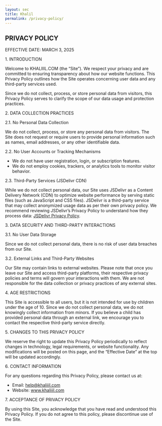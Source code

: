 ```yaml
---
layout: sec
title: Khalil
permalink: /privacy-policy/
---
```


<div class="main5">
<h2>PRIVACY POLICY</h2>
<p>EFFECTIVE DATE: MARCH 3, 2025</p>
<p>1. INTRODUCTION</p>
<p>Welcome to KHALIIIL.COM (the “Site”). We respect your privacy and are committed to ensuring transparency about how our website functions. This Privacy Policy outlines how the Site operates concerning user data and any third-party services used.</p>
<p>Since we do not collect, process, or store personal data from visitors, this Privacy Policy serves to clarify the scope of our data usage and protection practices.</p>
<p>2. DATA COLLECTION PRACTICES</p>
<p>2.1. No Personal Data Collection</p>
<p>We do <span id="bold">not</span> collect, process, or store any personal data from visitors. The Site does not request or require users to provide personal information such as names, email addresses, or any other identifiable data.</p>
<p>2.2. No User Accounts or Tracking Mechanisms</p>
<ul>
<li>We do not have user registration, login, or subscription features.</li>
<li>We do not employ cookies, trackers, or analytics tools to monitor visitor behavior.</li>
</ul>
<p>2.3. Third-Party Services (JSDelivr CDN)</p>
<p>While we do not collect personal data, our Site uses JSDelivr as a Content Delivery Network (CDN) to optimize website performance by serving static files (such as JavaScript and CSS files). JSDelivr is a third-party service that may collect anonymized usage data as per their own privacy policy. We recommend reviewing JSDelivr’s Privacy Policy to understand how they process data: <a href="https://www.jsdelivr.com/terms">JSDelivr Privacy Policy</a>.</p>
<p>3. DATA SECURITY AND THIRD-PARTY INTERACTIONS</p>
<p>3.1. No User Data Storage</p>
<p>Since we do not collect personal data, there is no risk of user data breaches from our Site.</p>
<p>3.2. External Links and Third-Party Websites</p>
<p>Our Site may contain links to external websites. Please note that once you leave our Site and access third-party platforms, their respective privacy policies and terms will govern your interactions with them. We are not responsible for the data collection or privacy practices of any external sites.</p>
<p>4. AGE RESTRICTIONS</p>
<p>This Site is accessible to all users, but it is not intended for use by children under the age of 10. Since we do not collect personal data, we do not knowingly collect information from minors. If you believe a child has provided personal data through an external link, we encourage you to contact the respective third-party service directly.</p>
<p>5. CHANGES TO THIS PRIVACY POLICY</p>
<p>We reserve the right to update this Privacy Policy periodically to reflect changes in technology, legal requirements, or website functionality. Any modifications will be posted on this page, and the “Effective Date” at the top will be updated accordingly.</p>
<p>6. CONTACT INFORMATION</p>
<p>For any questions regarding this Privacy Policy, please contact us at:</p>
<ul>
<li>Email: <a href="mailto:help@khaliiil.com">help@khaliiil.com</a></li>
<li>Website: <a href="/">www.khaliiil.com</a></li>
</ul>
<p>7. ACCEPTANCE OF PRIVACY POLICY</p>
<p>By using this Site, you acknowledge that you have read and understood this Privacy Policy. If you do not agree to this policy, please discontinue use of the Site.</p>
</div>
